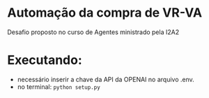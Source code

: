 # Automação da compra de VR-VA
Desafio proposto no curso de Agentes ministrado pela I2A2

# Executando:

-  necessário inserir a chave da API da OPENAI no arquivo .env.
-  no terminal: `python setup.py`
